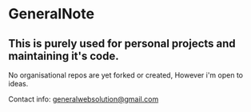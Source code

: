 # GeneralNote
## This is purely used for personal projects and maintaining it's code. 
No organisational repos are yet forked or created, However i'm open to ideas. 


Contact info: generalwebsolution@gmail.com
